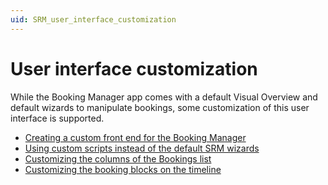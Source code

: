```yaml
---
uid: SRM_user_interface_customization
---
```


# User interface customization

While the Booking Manager app comes with a default Visual Overview and default wizards to manipulate bookings, some customization of this user interface is supported.

- [Creating a custom front end for the Booking Manager](xref:SRM_custom_front_end)
- [Using custom scripts instead of the default SRM wizards](xref:SRM_custom_scripts)
- [Customizing the columns of the Bookings list](xref:SRM_custom_bookings_list)
- [Customizing the booking blocks on the timeline](xref:SRM_custom_booking_blocks)
